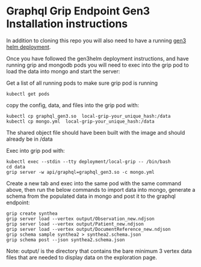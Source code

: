 # Graphql Grip Endpoint Gen3 Installation instructions
In addition to cloning this repo you will also need to have a running [gen3 helm deployment](https://github.com/ACED-IDP/gen3-helm/tree/feature/grip).

Once you have followed the gen3helm deployment instructions, and have running grip and mongodb pods
you will need to exec into the grip pod to load the data into mongo and start the server:

Get a list of all running pods to make sure grip pod is running
```
kubectl get pods
```

copy the config, data, and files into the grip pod with:
```
kubectl cp graphql_gen3.so  local-grip-your_unique_hash:/data
kubectl cp mongo.yml  local-grip-your_unique_hash:/data
```
The shared object file should have been built with the image and should already be in /data

Exec into grip pod with:
```
kubectl exec --stdin --tty deployment/local-grip -- /bin/bash
cd data
grip server -w api/graphql=graphql_gen3.so -c mongo.yml
```

Create a new tab and exec into the same pod with the same command above, then run the below commands to 
import data into mongo, generate a schema from the populated data in mongo and post it to the graphql endpoint:

```
grip create synthea
grip server load --vertex output/Observation_new.ndjson
grip server load --vertex output/Patient_new.ndjson
grip server load --vertex output/DocumentReference_new.ndjson
grip schema sample synthea2 > synthea2.schema.json
grip schema post --json synthea2.schema.json
```
Note: output/ is the directory that contains the bare minimum 3 vertex data files that are needed to display data on the exploration page.